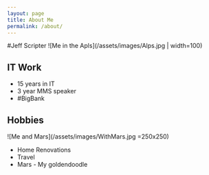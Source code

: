 ```yaml
---
layout: page
title: About Me
permalink: /about/
---
```

#Jeff Scripter
![Me in the Apls](/assets/images/Alps.jpg | width=100)

## IT Work
* 15 years in IT
* 3 year MMS speaker
* #BigBank


## Hobbies
![Me and Mars](/assets/images/WithMars.jpg =250x250)

* Home Renovations
* Travel
* Mars - My goldendoodle  
